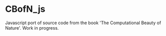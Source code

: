 CBofN_js
========

Javascript port of source code from the book 'The Computational Beauty of Nature'.
Work in progress.